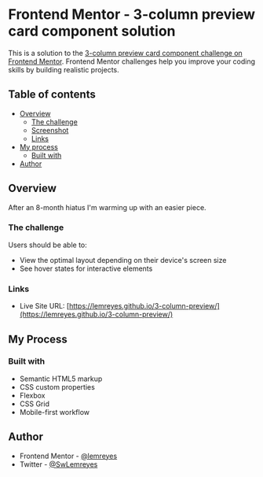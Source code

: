 # Frontend Mentor - 3-column preview card component solution

This is a solution to the [3-column preview card component challenge on Frontend Mentor](https://www.frontendmentor.io/challenges/3column-preview-card-component-pH92eAR2-). Frontend Mentor challenges help you improve your coding skills by building realistic projects. 

## Table of contents

- [Overview](#overview)
  - [The challenge](#the-challenge)
  - [Screenshot](#screenshot)
  - [Links](#links)
- [My process](#my-process)
  - [Built with](#built-with)
- [Author](#author)


## Overview

After an 8-month hiatus I'm warming up with an easier piece.

### The challenge

Users should be able to:

- View the optimal layout depending on their device's screen size
- See hover states for interactive elements

### Links

- Live Site URL: [https://lemreyes.github.io/3-column-preview/](https://lemreyes.github.io/3-column-preview/)

## My Process

### Built with

- Semantic HTML5 markup
- CSS custom properties
- Flexbox
- CSS Grid
- Mobile-first workflow


## Author

- Frontend Mentor - [@lemreyes](https://www.frontendmentor.io/profile/lemreyes)
- Twitter - [@SwLemreyes](https://twitter.com/SwLemreyes)

